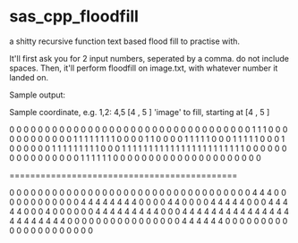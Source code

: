 # sas_cpp_floodfill
a shitty recursive function text based flood fill to practise with.

It'll first ask you for 2 input numbers, seperated by a comma. do not include spaces.
Then, it'll perform floodfill on image.txt, with whatever number it landed on.

Sample output:

Sample coordinate, e.g. 1,2: 4,5
[4 , 5 ]
'image' to fill, starting at [4 , 5 ]

0 0 0 0 0 0 0 0 0 0 0 0 0 0 0 0 0 0 0 0 0
0 0 0 0 0 0 0 0 0 0 0 0 0 1 1 1 0 0 0 0 0
0 0 0 0 0 0 0 1 1 1 1 1 1 1 1 0 0 0 0 1 1
0 0 0 0 1 1 1 1 1 0 0 0 1 1 1 1 1 0 0 0 1
0 0 0 0 0 0 1 1 1 1 1 1 1 1 1 0 0 0 1 1 1
1 1 1 1 1 1 1 1 1 1 1 1 1 1 1 1 1 1 1 1 0
0 0 0 0 0 0 0 0 0 0 0 0 0 0 0 1 1 1 1 1 1
0 0 0 0 0 0 0 0 0 0 0 0 0 0 0 0 0 0 0 0 0

============================================

0 0 0 0 0 0 0 0 0 0 0 0 0 0 0 0 0 0 0 0 0
0 0 0 0 0 0 0 0 0 0 0 0 0 4 4 4 0 0 0 0 0
0 0 0 0 0 0 0 4 4 4 4 4 4 4 4 0 0 0 0 4 4
0 0 0 0 4 4 4 4 4 0 0 0 4 4 4 4 4 0 0 0 4
0 0 0 0 0 0 4 4 4 4 4 4 4 4 4 0 0 0 4 4 4
4 4 4 4 4 4 4 4 4 4 4 4 4 4 4 4 4 4 4 4 0
0 0 0 0 0 0 0 0 0 0 0 0 0 0 0 4 4 4 4 4 4
0 0 0 0 0 0 0 0 0 0 0 0 0 0 0 0 0 0 0 0 0
